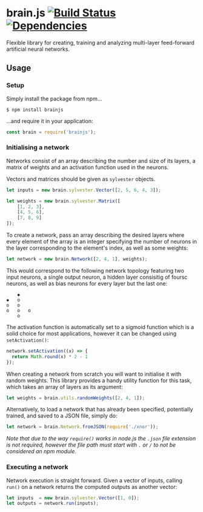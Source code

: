 # brain.js [![Build Status](https://img.shields.io/travis/ClaudioAlbertin/brainjs.svg)](https://travis-ci.org/ClaudioAlbertin/brainjs) [![Dependencies](https://img.shields.io/david/ClaudioAlbertin/brainjs.svg)](https://david-dm.org/ClaudioAlbertin/brainjs)

Flexible library for creating, training and analyzing multi-layer feed-forward artificial neural networks.

## Usage

### Setup

Simply install the package from npm…

```
$ npm install brainjs
```

…and require it in your application:

```js
const brain = require('brainjs');
```

### Initialising a network

Networks consist of an array describing the number and size of its layers, a matrix of weights and an activation function used in the neurons.

Vectors and matrices should be given as `sylvester` objects.

```js
let inputs = new brain.sylvester.Vector([2, 5, 6, 4, 3]);

let weights = new brain.sylvester.Matrix([
    [1, 2, 3],
    [4, 5, 6],
    [7, 8, 9]
]);
```

To create a network, pass an array describing the desired layers where every element of the array is an integer specifying the number of neurons in the layer corresponding to the element's index, as well as some weights:

```js
let network = new brain.Network([2, 4, 1], weights);
```

This would correspond to the following network topology featuring two input neurons, a single output neuron, a hidden layer consisitig of foursc neurons, as well as bias neurons for every layer but the last one:

```
    ◆
◆   o
o   o
o   o   o
    o
```

The activation function is automatically set to a sigmoid function which is a solid choice for most applications, however it can be changed using `setActivation()`:

```js
network.setActivation((x) => {
  return Math.round(x) * 2 - 1
});
```

When creating a network from scratch you will want to initialise it with random weights. This library provides a handy utility function for this task, which takes an array of layers as its argument:

```js
let weights = brain.utils.randomWeights([2, 4, 1]);
```

Alternatively, to load a network that has already been specified, potentially trained, and saved to a JSON file, simply do:

```js
let network = brain.Network.fromJSON(require('./xnor'));
```

*Note that due to the way `require()` works in node.js the `.json` file extension is not required, however the file path must start with `.` or `/` to not be considered an npm module.*

### Executing a network

Network execution is straight forward. Given a vector of inputs, calling `run()` on a network returns the computed outputs as another vector:

```js
let inputs  = new brain.sylvester.Vector([1, 0]);
let outputs = network.run(inputs);
```
